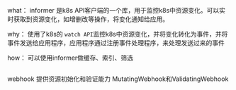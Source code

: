 what：
informer 是k8s API客户端的一个库，用于监控k8s中资源变化。可以实时获取到资源变化，如增删改等操作，将变化通知给应用。

why：
使用了k8s的 `watch API`监控k8s中资源变化，并将变化转化为事件，并将事件发送给应用程序，应用程序通过注册事件处理程序，来处理发送过来的事件

how：
可以使用informer做缓存、索引、筛选


```

```

webhook
提供资源初始化和验证能力
MutatingWebhook和ValidatingWebhook
